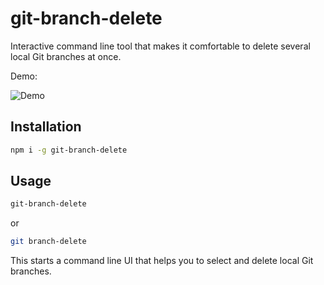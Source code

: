 # git-branch-delete

Interactive command line tool that makes it comfortable to delete several local Git branches at once.

Demo:

![Demo](https://raw.githubusercontent.com/stefanwille/git-branch-delete/master/demo.gif "Demo")

## Installation

```bash
npm i -g git-branch-delete
```

## Usage

```bash
git-branch-delete
```

or

```bash
git branch-delete
```

This starts a command line UI that helps you to select and delete local Git branches.

